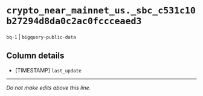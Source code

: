 # `crypto_near_mainnet_us._sbc_c531c10b27294d8da0c2ac0fccceaed3`
`bq-1` | `bigquery-public-data`

## Column details
* [TIMESTAMP] `last_update`

-------------------------------------------------------------------------------
*Do not make edits above this line.*
